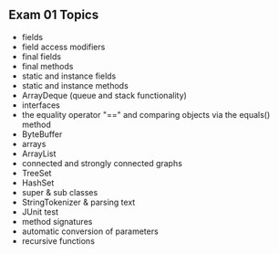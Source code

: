 ## Exam 01 Topics

- fields
- field access modifiers
- final fields
- final methods
- static and instance fields
- static and instance methods
- ArrayDeque (queue and stack functionality)
- interfaces
- the equality operator "==" and comparing objects via the equals() method
- ByteBuffer
- arrays
- ArrayList
- connected and strongly connected graphs
- TreeSet
- HashSet
- super & sub classes
- StringTokenizer & parsing text
- JUnit test
- method signatures
- automatic conversion of parameters
- recursive functions